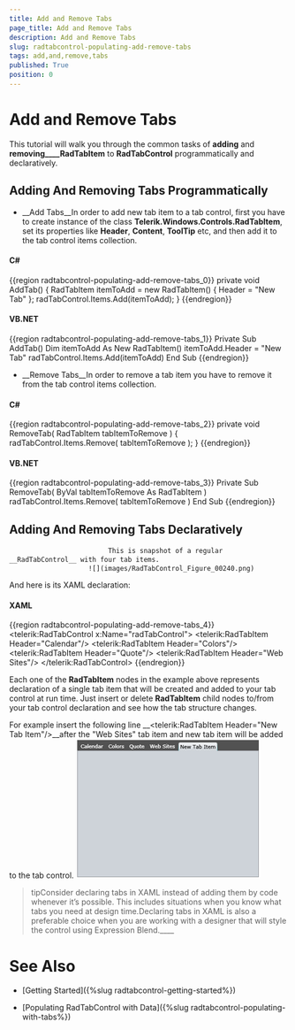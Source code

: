 ```yaml
---
title: Add and Remove Tabs
page_title: Add and Remove Tabs
description: Add and Remove Tabs
slug: radtabcontrol-populating-add-remove-tabs
tags: add,and,remove,tabs
published: True
position: 0
---
```


# Add and Remove Tabs



This tutorial will walk you through the common tasks of __adding__ and __removing____RadTabItem__ to __RadTabControl__ programmatically and declaratively.
			

## Adding And Removing Tabs Programmatically

* __Add Tabs__In order to add new tab item to a tab control, first you have to create instance of the class __Telerik.Windows.Controls.RadTabItem__, set its properties like __Header__, __Content__, __ToolTip__ etc, and then add it to the tab control items collection.
					

#### __C#__

{{region radtabcontrol-populating-add-remove-tabs_0}}
	private void AddTab()
	{
	    RadTabItem itemToAdd = new RadTabItem()
	    {
	        Header = "New Tab"
	    };
	    radTabControl.Items.Add(itemToAdd);
	}
	{{endregion}}



#### __VB.NET__

{{region radtabcontrol-populating-add-remove-tabs_1}}
	Private Sub AddTab()
	    Dim itemToAdd As New RadTabItem()
	    itemToAdd.Header = "New Tab"
	    radTabControl.Items.Add(itemToAdd)
	End Sub
	{{endregion}}



* __Remove Tabs__In order to remove a tab item you have to remove it from the tab control items collection.

#### __C#__

{{region radtabcontrol-populating-add-remove-tabs_2}}
	private void RemoveTab( RadTabItem tabItemToRemove )
	{
	    radTabControl.Items.Remove( tabItemToRemove );
	}
	{{endregion}}



#### __VB.NET__

{{region radtabcontrol-populating-add-remove-tabs_3}}
	Private Sub RemoveTab( ByVal tabItemToRemove As RadTabItem )
	    radTabControl.Items.Remove( tabItemToRemove )
	End Sub
	{{endregion}}



## Adding And Removing Tabs Declaratively


							 This is snapshot of a regular __RadTabControl__ with four tab items.
						![](images/RadTabControl_Figure_00240.png)

And here is its XAML declaration:

#### __XAML__

{{region radtabcontrol-populating-add-remove-tabs_4}}
	<telerik:RadTabControl x:Name="radTabControl">
	    <telerik:RadTabItem Header="Calendar"/>
	    <telerik:RadTabItem Header="Colors"/>
	    <telerik:RadTabItem Header="Quote"/>
	    <telerik:RadTabItem Header="Web Sites"/>
	</telerik:RadTabControl>
	{{endregion}}



Each one of the __RadTabItem__ nodes in the example above represents declaration of a single tab item that will be created and added to your tab control at run time. Just insert or delete __RadTabItem__ child nodes to/from your tab control declaration and see how the tab structure changes.
				

For example insert the following line __<telerik:RadTabItem Header="New Tab Item"/>__after the "Web Sites" tab item and new tab item will be added to the tab control.
				![](images/RadTabControl_Figure_00250.png)

>tipConsider declaring tabs in XAML instead of adding them by code whenever it’s possible. This includes situations when you know what tabs you need at design time.Declaring tabs in XAML is also a preferable choice when you are working with a designer that will style the control using Expression Blend.____

# See Also

 * [Getting Started]({%slug radtabcontrol-getting-started%})

 * [Populating RadTabControl with Data]({%slug radtabcontrol-populating-with-tabs%})
